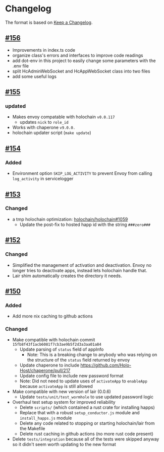 # Changelog

The format is based on [Keep a Changelog](https://keepachangelog.com/en/1.0.0/).

## [#156](https://github.com/Holo-Host/holo-envoy/pull/156)
- Improvements in index.ts code
- organize class's errors and interfaces to improve code readings 
- add dot-env in this project to easily change some parameters with the .env file
- split HcAdminWebSocket and HcAppWebSocket class into two files
- add some useful logs 
## [#155](https://github.com/Holo-Host/holo-envoy/pull/155)

### updated
- Makes envoy compatable with holochain `v0.0.117`
  - updates `nick` to `role_id`
- Works with chaperone `v9.0.0.`
- holochain updater script (`make update`)

## [#154](https://github.com/Holo-Host/holo-envoy/pull/154)

### Added
- Environment option `SKIP_LOG_ACTIVITY` to prevent Envoy from calling `log_activity` in servicelogger

## [#153](https://github.com/Holo-Host/holo-envoy/pull/153)

### Changed

- a tmp holochain optimization: [holochain/holochain#1059](https://github.com/holochain/holochain/pull/1059)
  - Update the post-fix to hosted happ id with the string `###zero###`

## [#152](https://github.com/Holo-Host/holo-envoy/pull/152)

### Changed

- Simplified the management of activation and deactivation. Envoy no longer tries to deactivate apps, instead lets holochain handle that.
- Lair shim automatically creates the directory it needs.

## [#150](https://github.com/Holo-Host/holo-envoy/pull/150)

### Added

- Add more nix caching to github actions

### Changed

- Make compatible with holochain commit `15fb8f43f1acb6081f7cb3ae9b5f2d3a3aa01a84`
  - Update parsing of `status` field of appInfo
    - Note: This is a breaking change to anybody who was relying on the structure of the `status` field returned by envoy
  - Update chaperone to include https://github.com/Holo-Host/chaperone/pull/217
  - Update config file to include new password format
  - Note: Did not need to update uses of `activateApp` to `enableApp` because `activateApp` is still allowed
- Make compatible with new version of lair (0.0.6)
  - Update `tests/unit/test_wormhole` to use updated password logic
- Overhaul test setup system for improved reliability
  - Delete `scripts/` (which contained a rust crate for installing happs)
  - Replace that with a robust `setup_conductor.js` module and `install_happs.js` module
  - Delete any code related to stopping or starting holochain/lair from the Makefile
  - Delete rust caching in github actions (no more rust code present)
- Delete `tests/integration` because all of the tests were skipped anyway so it didn't seem worth updating to the new format
